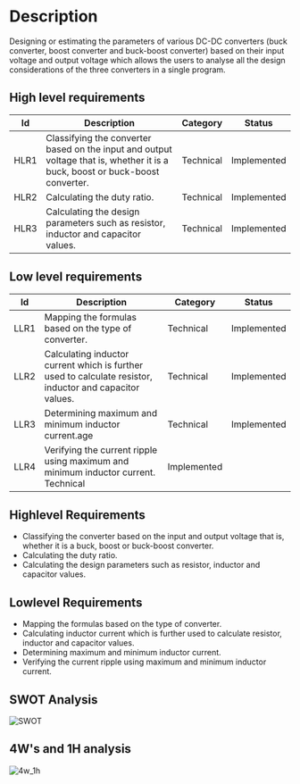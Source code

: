 #  Description
Designing or estimating the parameters of various DC-DC converters (buck converter, boost converter and buck-boost converter) based on their input voltage and output voltage which allows the users to analyse all the design considerations of the three converters in a single program.


## High level requirements
| ld | Description | Category |Status|
| --- | --- | --- | --- |
| HLR1 | Classifying  the converter based on the input and output voltage that is, whether it is a buck, boost or buck-boost converter.| Technical | Implemented |
| HLR2| Calculating the duty ratio. | Technical | Implemented |
| HLR3 | Calculating the design parameters such as resistor, inductor and capacitor values. | Technical | Implemented |


 ## Low level requirements
| ld | Description | Category |Status|
| --- | --- | --- | --- |
| LLR1 | Mapping the formulas based on the type of converter. | Technical | Implemented |
| LLR2 | Calculating inductor current which is  further used to calculate resistor, inductor and capacitor values. | Technical | Implemented |
| LLR3 | Determining maximum and minimum inductor current.age | Technical | Implemented |
| LLR4 |  Verifying the current ripple using maximum and minimum inductor current. Technical | Implemented |
 

## Highlevel Requirements
* Classifying  the converter based on the input and output voltage that is, whether it is a buck, boost or buck-boost converter.
* Calculating the duty ratio.
* Calculating the design parameters such as resistor, inductor and capacitor values.

## Lowlevel Requirements
* Mapping the formulas based on the type of converter.
* Calculating inductor current which is  further used to calculate resistor, inductor and capacitor values.
* Determining maximum and minimum inductor current.
* Verifying the current ripple using maximum and minimum inductor current.

## SWOT Analysis
![SWOT](https://user-images.githubusercontent.com/98839182/155742384-b92ec9a8-6239-4a71-9bbb-1bd556ca8b66.PNG)


## 4W's and 1H analysis

![4w_1h](https://user-images.githubusercontent.com/98839182/155742412-07ed30c1-ee35-4099-86e0-b60f6d9adbd9.PNG)




